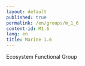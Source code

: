 ```yaml
---
layout: default
published: true
permalink: /en/groups/m_1_6
content-id: M1.6
lang: en
title: Marine 1.6
---
```


Ecosystem Functional Group
